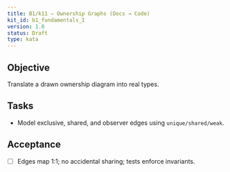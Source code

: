 ```yaml
---
title: B1/k11 — Ownership Graphs (Docs → Code)
kit_id: b1_fundamentals_I
version: 1.0
status: Draft
type: kata
---
```

## Objective
Translate a drawn ownership diagram into real types.
## Tasks
- Model exclusive, shared, and observer edges using `unique/shared/weak`.
## Acceptance
- [ ] Edges map 1:1; no accidental sharing; tests enforce invariants.
